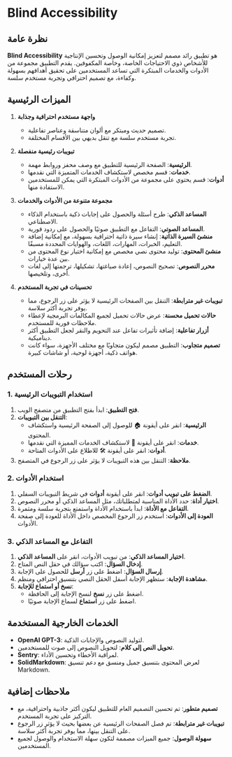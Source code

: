 # Blind Accessibility

## نظرة عامة

**Blind Accessibility** هو تطبيق رائد مصمم لتعزيز إمكانية الوصول وتحسين الإنتاجية للأشخاص ذوي الاحتياجات الخاصة، وخاصة المكفوفين. يقدم التطبيق مجموعة من الأدوات والخدمات المبتكرة التي تساعد المستخدمين على تحقيق أهدافهم بسهولة وكفاءة، مع تصميم احترافي وتجربة مستخدم سلسة.

## الميزات الرئيسية

1. **واجهة مستخدم احترافية وجذابة**
   - تصميم حديث ومبتكر مع ألوان متناسقة وعناصر تفاعلية.
   - تجربة مستخدم سلسة مع تنقل بديهي بين الأقسام المختلفة.

2. **تبويبات رئيسية منفصلة**
   - **الرئيسية**: الصفحة الرئيسية للتطبيق مع وصف محفز وروابط مهمة.
   - **خدمات**: قسم مخصص لاستكشاف الخدمات المتميزة التي نقدمها.
   - **أدوات**: قسم يحتوي على مجموعة من الأدوات المبتكرة التي يمكن للمستخدمين الاستفادة منها.

3. **مجموعة متنوعة من الأدوات والخدمات**
   - **المساعد الذكي**: طرح أسئلة والحصول على إجابات ذكية باستخدام الذكاء الاصطناعي.
   - **المساعد الصوتي**: التفاعل مع التطبيق صوتيًا والحصول على ردود فورية.
   - **منشئ السيرة الذاتية**: إنشاء سيرة ذاتية احترافية بسهولة، مع إمكانية إضافة التعليم، الخبرات، المهارات، اللغات، والهوايات المحددة مسبقًا.
   - **منشئ المحتوى**: توليد محتوى نصي مخصص مع إمكانية اختيار نوع المحتوى من بين عدة خيارات.
   - **محرر النصوص**: تصحيح النصوص، إعادة صياغتها، تشكيلها، ترجمتها إلى لغات أخرى، وتلخيصها.

4. **تحسينات في تجربة المستخدم**
   - **تبويبات غير مترابطة**: التنقل بين الصفحات الرئيسية لا يؤثر على زر الرجوع، مما يوفر تجربة أكثر سلاسة.
   - **حالات تحميل محسنة**: عرض حالات تحميل لجميع المكالمات البرمجية لإعطاء ملاحظات فورية للمستخدم.
   - **أزرار تفاعلية**: إضافة تأثيرات تفاعل عند التحويم والنقر لجعل التطبيق أكثر ديناميكية.
   - **تصميم متجاوب**: التطبيق مصمم ليكون متجاوبًا مع مختلف الأجهزة، سواء كانت هواتف ذكية، أجهزة لوحية، أو شاشات كبيرة.

## رحلات المستخدم

### 1. استخدام التبويبات الرئيسية

1. **فتح التطبيق**: ابدأ بفتح التطبيق من متصفح الويب.
2. **التنقل بين التبويبات**:
   - **الرئيسية**: انقر على أيقونة 🏠 للوصول إلى الصفحة الرئيسية واستكشاف المحتوى.
   - **خدمات**: انقر على أيقونة 🔧 لاستكشاف الخدمات المميزة التي نقدمها.
   - **أدوات**: انقر على أيقونة 🛠️ للاطلاع على الأدوات المتاحة.
3. **ملاحظة**: التنقل بين هذه التبويبات لا يؤثر على زر الرجوع في المتصفح.

### 2. استخدام الأدوات

1. **الضغط على تبويب أدوات**: انقر على أيقونة **أدوات** في شريط التبويبات السفلي.
2. **اختيار أداة**: حدد الأداة المناسبة لمتطلباتك، مثل المساعد الذكي أو محرر النصوص.
3. **التفاعل مع الأداة**: ابدأ باستخدام الأداة واستمتع بتجربة سلسة ومثمرة.
4. **العودة إلى الأدوات**: استخدم زر الرجوع المخصص داخل الأداة للعودة إلى صفحة الأدوات.

### 3. التفاعل مع المساعد الذكي

1. **اختيار المساعد الذكي**: من تبويب الأدوات، انقر على **المساعد الذكي**.
2. **إدخال السؤال**: اكتب سؤالك في حقل النص المتاح.
3. **إرسال السؤال**: اضغط على زر **أرسل** للحصول على الإجابة.
4. **مشاهدة الإجابة**: ستظهر الإجابة أسفل الحقل النصي بتنسيق احترافي ومنظم.
5. **نسخ أو استماع للإجابة**:
   - اضغط على زر **نسخ** لنسخ الإجابة إلى الحافظة.
   - اضغط على زر **استماع** لسماع الإجابة صوتيًا.

## الخدمات الخارجية المستخدمة

- **OpenAI GPT-3**: لتوليد النصوص والإجابات الذكية.
- **تحويل النص إلى كلام**: لتحويل النصوص إلى صوت للمستخدمين.
- **Sentry**: لمراقبة الأخطاء وتحسين الأداء.
- **SolidMarkdown**: لعرض المحتوى بتنسيق جميل ومنسق مع دعم تنسيق Markdown.

## ملاحظات إضافية

- **تصميم متطور**: تم تحسين التصميم العام للتطبيق ليكون أكثر جاذبية واحترافية، مع التركيز على تجربة المستخدم.
- **تبويبات غير مترابطة**: تم فصل الصفحات الرئيسية عن بعضها بحيث لا يؤثر زر الرجوع على التنقل بينها، مما يوفر تجربة أكثر سلاسة.
- **سهولة الوصول**: جميع الميزات مصممة لتكون سهلة الاستخدام والوصول لجميع المستخدمين.